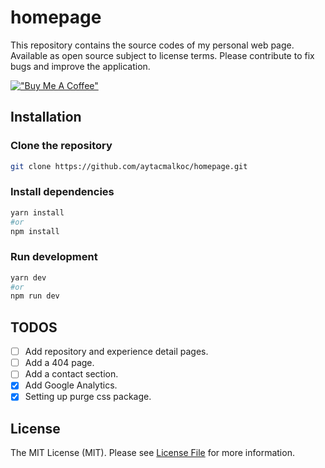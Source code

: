 # homepage

This repository contains the source codes of my personal web page. Available as open source subject to license terms. Please contribute to fix bugs and improve the application.

[!["Buy Me A Coffee"](https://www.buymeacoffee.com/assets/img/custom_images/orange_img.png)](https://www.buymeacoffee.com/aytacmalkoc)

## Installation

### Clone the repository

```bash
git clone https://github.com/aytacmalkoc/homepage.git
```

### Install dependencies

```bash
yarn install
#or
npm install
```

### Run development

```bash
yarn dev
#or
npm run dev
```

## TODOS

- [ ] Add repository and experience detail pages.
- [ ] Add a 404 page.
- [ ] Add a contact section.
- [x] Add Google Analytics.
- [x] Setting up purge css package.

## License

The MIT License (MIT). Please see [License File](https://github.com/aytacmalkoc/homepage/blob/main/LICENSE.md) for more information.
